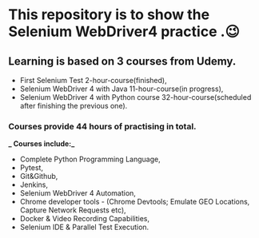 # This repository is to show the Selenium WebDriver4 practice .😉

## Learning is based on 3 courses from Udemy.
- First Selenium Test 2-hour-course(finished),
- Selenium WebDriver 4 with Java 11-hour-course(in progress),
- Selenium WebDriver 4 with Python course 32-hour-course(scheduled after finishing the previous one).

### Courses provide 44 hours of practising in total.

**_ Courses include:_**
 - Complete Python Programming Language,
 - Pytest,
 - Git&Github,
 - Jenkins,
 - Selenium WebDriver 4 Automation,
 - Chrome developer tools - (Chrome Devtools; Emulate GEO Locations, Capture Network Requests etc),
 - Docker & Video Recording Capabilities,
 - Selenium IDE & Parallel Test Execution.

